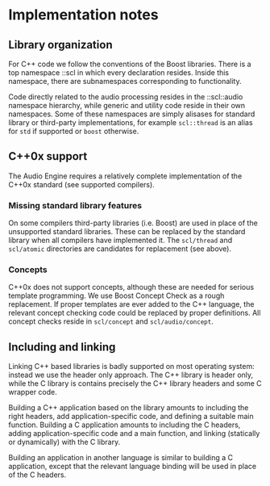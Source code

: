 
Implementation notes
====================

## Library organization

For C++ code we follow the conventions of the Boost libraries. There is a top namespace ::scl in which every declaration resides. Inside this namespace, there are subnamespaces corresponding to functionality. 

Code directly related to the audio processing resides in the ::scl::audio namespace hierarchy, while generic and utility code reside in their own namespaces. Some of these namespaces are simply alisases for standard library or third-party implementations, for example `scl::thread` is an alias for `std` if supported or `boost` otherwise.

## C++0x support

The Audio Engine requires a relatively complete implementation of the C++0x standard (see supported compilers). 

### Missing standard library features

On some compilers third-party libraries (i.e. Boost) are used in place of the unsupported standard libraries. These can be replaced by the standard library when all compilers have implemented it. The `scl/thread` and `scl/atomic` directories are candidates for replacement (see above).

### Concepts

C++0x does not support concepts, although these are needed for serious template programming. We use Boost Concept Check as a rough replacement. If proper templates are ever added to the C++ language, the relevant concept checking code could be replaced by proper definitions. All concept checks reside in `scl/concept` and `scl/audio/concept`.

## Including and linking

Linking C++ based libraries is badly supported on most operating system: instead we use the header only approach. The C++ library is header only, while the C library is contains precisely the C++ library headers and some C wrapper code. 

Building a C++ application based on the library amounts to including the right headers, add application-specific code, and defining a suitable main function. Building a C application amounts to including the C headers, adding application-specific code and a main function, and linking (statically or dynamically) with the C library. 

Building an application in another language is similar to building a C application, except that the relevant language binding will be used in place of the C headers.

